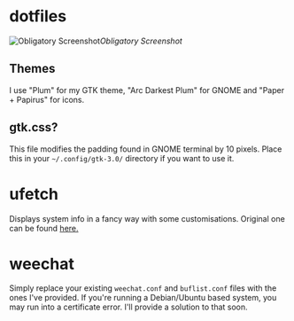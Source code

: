# dotfiles

![Obligatory Screenshot](https://raw.githubusercontent.com/digiberk/dotfiles/master/screenshot.png)*Obligatory Screenshot*

## Themes
I use "Plum" for my GTK theme, "Arc Darkest Plum" for GNOME and "Paper + Papirus" for icons.

## gtk.css?
This file modifies the padding found in GNOME terminal by 10 pixels. Place this in your `~/.config/gtk-3.0/` directory if you want to use it.

# ufetch
Displays system info in a fancy way with some customisations. Original one can be found [here.](https://gitlab.com/jschx/ufetch/)

# weechat
Simply replace your existing `weechat.conf` and `buflist.conf` files with the ones I've provided. If you're running a Debian/Ubuntu based system, you may run into a certificate error. I'll provide a solution to that soon.
